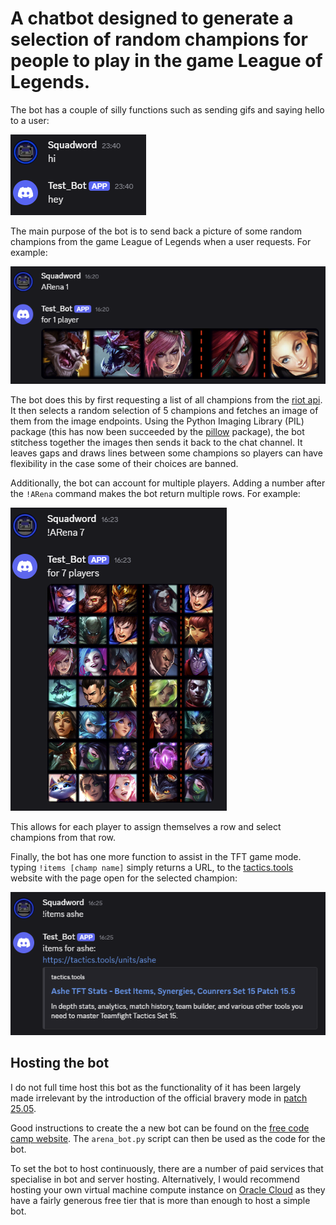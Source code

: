 
# A chatbot designed to generate a selection of random champions for people to play in the game League of Legends.


The bot has a couple of silly functions such as sending gifs and saying hello to a user:

![image](https://github.com/Squadword/LoL-arena-chatbot-discord/blob/main/imgs/hello.png)


The main purpose of the bot is to send back a picture of some random champions from the game League of Legends when a user requests. For example:

![image](https://github.com/Squadword/LoL-arena-chatbot-discord/blob/main/imgs/ARena%201.png)

The bot does this by first requesting a list of all champions from the [riot api](https://developer.riotgames.com/docs/lol#data-dragon_champions). It then selects a random selection of 5 champions and fetches an image of them from the image endpoints. Using the Python Imaging Library (PIL) package (this has now been succeeded by the [pillow](https://pypi.org/project/pillow/) package), the bot stitchess together the images then sends it back to the chat channel. It leaves gaps and draws lines between some champions so players can have flexibility in the case some of their choices are banned.

Additionally, the bot can account for multiple players. Adding a number after the ```!ARena``` command makes the bot return multiple rows. For example:

![image](https://github.com/Squadword/LoL-arena-chatbot-discord/blob/main/imgs/ARena%207.png)

This allows for each player to assign themselves a row and select champions from that row.

Finally, the bot has one more function to assist in the TFT game mode. typing ```!items [champ name]``` simply returns a URL, to the [tactics.tools](https://tactics.tools/) website with the page open for the selected champion:

![image](https://github.com/Squadword/LoL-arena-chatbot-discord/blob/main/imgs/tft%20items.png)

## Hosting the bot

I do not full time host this bot as the functionality of it has been largely made irrelevant by the introduction of the official bravery mode in [patch 25.05](https://www.leagueoflegends.com/en-gb/news/game-updates/patch-25-05-notes/).

Good instructions to create the a new bot can be found on the [free code camp website](https://www.freecodecamp.org/news/create-a-discord-bot-with-python/). The ```arena_bot.py``` script can then be used as the code for the bot.

To set the bot to host continuously, there are a number of paid services that specialise in bot and server hosting. Alternatively, I would recommend hosting your own virtual machine compute instance on [Oracle Cloud](https://www.oracle.com/uk/cloud/compute/virtual-machines/) as they have a fairly generous free tier that is more than enough to host a simple bot.
